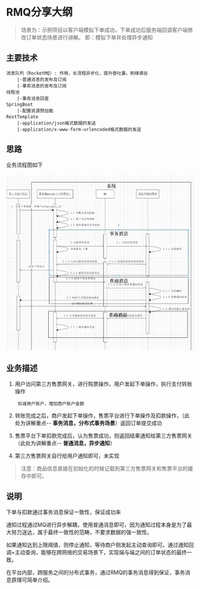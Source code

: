 # RMQ分享大纲

> 场景为：示例项目以客户端模拟下单成功，下单成功后服务端回调客户端修改订单状态场景进行讲解。
即：模拟下单并处理异步通知

## 主要技术

    消息队列（RocketMQ）: 作用，长流程异步化，提升吞吐量，削峰填谷
        |-普通消息的发布及订阅
        |-事务消息的发布及订阅
    线程池 
        |-事务消息回查
    SpringBoot
        |-配置资源预加载
    RestTemplate
        |-application/json格式数据的发送
        |-application/x-www-form-urlencoded格式数据的发送

## 思路

业务流程图如下

![项目流程图](demo.png)


## 业务描述
1. 用户访问第三方售票网关，进行购票操作。用户发起下单操作，执行支付转账操作

        扣减用户账户，增加商户账户金额

2. 转账完成之后，商户发起下单操作，售票平台进行下单操作及扣款操作，（此处为讲解重点-- **事务消息，分布式事务场景**）返回订单提交成功
3. 售票平台下单扣款完成后，认为售票成功，则返回结果通知给第三方售票网关（此处为讲解重点-- **普通消息，异步通知**）
4. 第三方售票网关自行给用户通知即可，未实现

> 注意：商品信息直接在初始化的时候记载到第三方售票网关和售票平台的缓存中即可。


## 说明

下单与扣款通过事务消息保证一致性，保证成功率

通知过程通过MQ进行异步解耦，使用普通消息即可，因为通知过程本身是为了最大努力送达，属于最终一致性的范畴，不要求数据的强一致性。

如果通知达到上限阈值，则停止通知，等待商户侧发起主动查询即可。通过通知回调+主动查询，能够在跨网络的交易场景下，实现端与端之间的订单状态的最终一致。

在平台内部，跨服务之间的分布式事务，通过RMQ的事务消息得到保证，事务消息原理可简单介绍。

